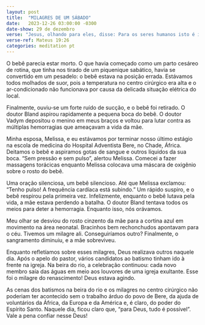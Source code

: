 ```yaml
---
layout: post
title:  "MILAGRES DE UM SÁBADO"
date:   2023-12-26 03:00:00 -0300
date-show: 29 de dezembro
verse: "Jesus, olhando para eles, disse: Para os seres humanos isto é impossível, mas para Deus tudo é possível."
verse-ref: Mateus 19:26
categories: meditation pt
---
```


O bebê parecia estar morto. O que havia começado como um parto cesáreo de rotina, que tinha nos tirado de um piquenique sabático, havia se convertido em um pesadelo: o bebê estava na posição errada. Estávamos todos molhados de suor, pois a temperatura no centro cirúrgico era alta e o ar-condicionado não funcionava por causa da delicada situação elétrica do local.

Finalmente, ouviu-se um forte ruído de sucção, e o bebê foi retirado. O doutor Bland aspirou rapidamente a pequena boca do bebê. O doutor Vadym depositou o menino em meus braços e voltou para lutar contra as múltiplas hemorragias que ameaçavam a vida da mãe.

Minha esposa, Melissa, e eu estávamos por terminar nosso último estágio na escola de medicina do Hospital Adventista Bere, no Chade, África. Deitamos o bebê e aspiramos gotas de sangue e outros líquidos da sua boca. “Sem pressão e sem pulso”, alertou Melissa. Comecei a fazer massagens torácicas enquanto Melissa colocava uma máscara de oxigênio sobre o rosto do bebê.

Uma oração silenciosa, um bebê silencioso. Até que Melissa exclamou: “Tenho pulso! A frequência cardíaca está subindo.” Um rápido suspiro, e o bebê respirou pela primeira vez. Infelizmente, enquanto o bebê lutava pela vida, a mãe estava perdendo a batalha. O doutor Bland tentava todos os meios para deter a hemorragia. Enquanto isso, nós orávamos.

Meu olhar se desviou do rosto cinzento da mãe para a cortina azul em movimento na área neonatal. Bracinhos bem rechonchudos apontavam para o céu. Tivemos um milagre ali. Conseguiríamos outro? Finalmente, o sangramento diminuiu, e a mãe sobreviveu.

Enquanto refletíamos sobre esses milagres, Deus realizava outros naquele dia. Após o apelo do pastor, vários candidatos ao batismo tinham ido à frente na igreja. Na beira do rio, a celebração continuou: cada novo membro saía das águas em meio aos louvores de uma igreja exultante. Esse foi o milagre do renascimento! Deus estava agindo.

As cenas dos batismos na beira do rio e os milagres no centro cirúrgico não poderiam ter acontecido sem o trabalho árduo do povo de Bere, da ajuda de voluntários da África, da Europa e da América e, é claro, do poder do Espírito Santo. Naquele dia, ficou claro que, “para Deus, tudo é possível”. Vale a pena confiar nesse Deus!
